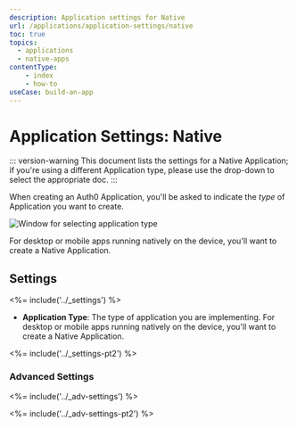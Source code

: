 ```yaml
---
description: Application settings for Native
url: /applications/application-settings/native
toc: true
topics:
  - applications
  - native-apps
contentType: 
    - index
    - how-to
useCase: build-an-app
---
```


# Application Settings: Native

::: version-warning
This document lists the settings for a Native Application; if you're using a different Application type, please use the drop-down to select the appropriate doc.
:::

When creating an Auth0 Application, you'll be asked to indicate the *type* of Application you want to create. 

![Window for selecting application type](/media/articles/clients/create-clients.png)

For desktop or mobile apps running natively on the device, you'll want to create a Native Application.

## Settings

<%= include('../_settings') %>

- **Application Type**: The type of application you are implementing. For desktop or mobile apps running natively on the device, you'll want to create a Native Application.

<%= include('../_settings-pt2') %>

### Advanced Settings

<%= include('../_adv-settings') %>

<%= include('../_adv-settings-pt2') %>
